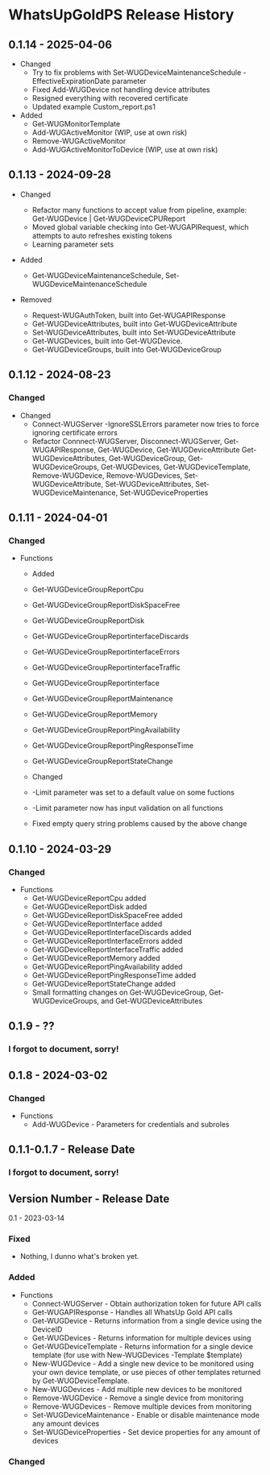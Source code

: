 # WhatsUpGoldPS Release History
## 0.1.14 - 2025-04-06
* Changed
  * Try to fix problems with Set-WUGDeviceMaintenanceSchedule -EffectiveExpirationDate parameter
  * Fixed Add-WUGDevice not handling device attributes
  * Resigned everything with recovered certificate
  * Updated example Custom_report.ps1
* Added
  * Get-WUGMonitorTemplate
  * Add-WUGActiveMonitor (WIP, use at own risk)
  * Remove-WUGActiveMonitor
  * Add-WUGActiveMonitorToDevice (WIP, use at own risk)
  
## 0.1.13 - 2024-09-28
* Changed
   * Refactor many functions to accept value from pipeline, example: Get-WUGDevice | Get-WUGDeviceCPUReport
   * Moved  global variable checking into Get-WUGAPIRequest, which attempts to auto refreshes existing tokens
   * Learning parameter sets

* Added
   * Get-WUGDeviceMaintenanceSchedule, Set-WUGDeviceMaintenanceSchedule

* Removed
   * Request-WUGAuthToken, built into Get-WUGAPIResponse
   * Get-WUGDeviceAttributes, built into Get-WUGDeviceAttribute
   * Set-WUGDeviceAttributes, built into Set-WUGDeviceAttribute
   * Get-WUGDevices, built into Get-WUGDevice.
   * Get-WUGDeviceGroups, built into Get-WUGDeviceGroup

## 0.1.12 - 2024-08-23
### Changed
* Changed
  * Connect-WUGServer -IgnoreSSLErrors parameter now tries to force ignoring certificate errors
  * Refactor Connnect-WUGServer, Disconnect-WUGServer, Get-WUGAPIResponse, Get-WUGDevice, Get-WUGDeviceAttribute Get-WUGDeviceAttributes, Get-WUGDeviceGroup, Get-WUGDeviceGroups, Get-WUGDevices, Get-WUGDeviceTemplate, Remove-WUGDevice, Remove-WUGDevices, Set-WUGDeviceAttribute, Set-WUGDeviceAttributes, Set-WUGDeviceMaintenance, Set-WUGDeviceProperties

## 0.1.11 - 2024-04-01
### Changed
* Functions
  * Added
   * Get-WUGDeviceGroupReportCpu
   * Get-WUGDeviceGroupReportDiskSpaceFree
   * Get-WUGDeviceGroupReportDisk
   * Get-WUGDeviceGroupReportinterfaceDiscards
   * Get-WUGDeviceGroupReportinterfaceErrors
   * Get-WUGDeviceGroupReportinterfaceTraffic
   * Get-WUGDeviceGroupReportinterface
   * Get-WUGDeviceGroupReportMaintenance
   * Get-WUGDeviceGroupReportMemory
   * Get-WUGDeviceGroupReportPingAvailability
   * Get-WUGDeviceGroupReportPingResponseTime
   * Get-WUGDeviceGroupReportStateChange

 
  * Changed
   * -Limit parameter was set to a default value on some fuctions
   * -Limit parameter now has input validation on all functions
   * Fixed empty query string problems caused by the above change
  
## 0.1.10 - 2024-03-29
### Changed
* Functions
  * Get-WUGDeviceReportCpu added
  * Get-WUGDeviceReportDisk added
  * Get-WUGDeviceReportDiskSpaceFree added
  * Get-WUGDeviceReportInterface added
  * Get-WUGDeviceReportInterfaceDiscards added
  * Get-WUGDeviceReportInterfaceErrors added
  * Get-WUGDeviceReportInterfaceTraffic added
  * Get-WUGDeviceReportMemory added
  * Get-WUGDeviceReportPingAvailability added
  * Get-WUGDeviceReportPingResponseTime added
  * Get-WUGDeviceReportStateChange added
  * Small formatting changes on Get-WUGDeviceGroup, Get-WUGDeviceGroups, and Get-WUGDeviceAttributes

## 0.1.9 - ??
### I forgot to document, sorry!

## 0.1.8 - 2024-03-02
### Changed
* Functions
  * Add-WUGDevice - Parameters for credentials and subroles
 
## 0.1.1-0.1.7 - Release Date
### I forgot to document, sorry!

## Version Number - Release Date
0.1 - 2023-03-14

### Fixed
* Nothing, I dunno what's broken yet.

### Added
* Functions
  * Connect-WUGServer - Obtain authorization token for future API calls
  * Get-WUGAPIResponse - Handles all WhatsUp Gold API calls
  * Get-WUGDevice - Returns information from a single device using the DeviceID
  * Get-WUGDevices - Returns information for multiple devices using 
  * Get-WUGDeviceTemplate - Returns information for a single device template (for use with New-WUGDevices -Template $template)
  * New-WUGDevice - Add a single new device to be monitored using your own device template, or use pieces of other templates returned by Get-WUGDeviceTemplate.
  * New-WUGDevices - Add multiple new devices to be monitored
  * Remove-WUGDevice - Remove a single device from monitoring
  * Remove-WUGDevices - Remove multiple devices from monitoring
  * Set-WUGDeviceMaintenance - Enable or disable maintenance mode any amount devices
  * Set-WUGDeviceProperties - Set device properties for any amount of devices

### Changed
